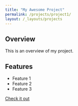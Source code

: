 ```yaml
---
title: "My Awesome Project"
permalink: /projects/project1/
layout: /_layouts/projects
---
```


## Overview
This is an overview of my project.

## Features
- Feature 1
- Feature 2
- Feature 3

[Check it out](https://github.com/samrosen52/GSDS)
